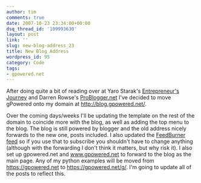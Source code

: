 ```yaml
---
author: tim
comments: true
date: 2007-10-23 23:34:00+00:00
dsq_thread_id: '109993630'
layout: post
link: ''
slug: new-blog-address_23
title: New Blog Address
wordpress_id: 95
category: Code
tags:
- gpowered.net
---
```


After doing quite a bit of reading over at Yaro Starak's [Entrepreneur's
Journey](http://www.entrepreneurs-journey.com/) and Darren Rowse's
[ProBlogger.net](http://problogger.net) I've decided to move gPowered onto my
domain at <http://blog.gpowered.net/>.  
  
Over the coming days/weeks I'll be updating the template on the rest of the
domain to coincide more with the blog, as well as adding the top menu to the
blog. The blog is still powered by blogger and the old address nicely forwards
to the new one, posts included. I also updated the [FeedBurner
feed](https://feeds.feedburner.com/gPpowered) so if you use that to subscribe
you shouldn't have to change anything (although with the forwarding I don't
think it matters, but why risk it). I also set up gpowered.net and
www.gpowered.net to forward to the blog as the main page. Any of my python
examples will be moved from https://gpowered.net to https://gpowered.net/g/. I'm
going to update all of the posts to reflect this.

